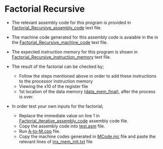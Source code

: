 # Factorial Recursive

- The relevant assembly code for this program is provided in [Factorial_Recursive_assembly_code](Factorial_Recursive/Factorial_Recursive_assembly_code.txt) text file.

- The machine code generated for this assembly code is avaiable in the in the [Factorial_Recursive_machine_code](Factorial_Recursive/Factorial_Recursive_machine_code.txt) text file.

- The expected instruction memory for this program is shown in [Factorial_Recursive_instruction_memory](Factorial_Recursive/Factorial_Recursive_instruction_memory.txt) text file.

- The result of the factorial can be checked by;

  - Follow the steps mentioned above in order to add these instructions to the processor instruction memory
  - Viewing the x10 of the register file
  - 1st location of the data memory [(data_mem_final)](../src/data_mem_final.txt), after the process is over.

- In order test your own inputs for the factorial;
  - Replace the immediate value on line 1 in [Factorial_iterative_assembly_code](Factorial_Recursive/Factorial_iterative_assembly_code.txt) assembly code file.
  - Copy the assembly code into [test.asm](test.asm) file.
  - Run [A-to-M.cpp](A-to-M.cpp) file.
  - Copy the machine codes generated in [MCode.mc](MCode.mc) file and paste the relevant lines of [ins_mem_init.txt](../src/ins_mem_init.txt) file
